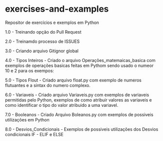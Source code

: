 # exercises-and-examples
Repositor de exercícios  e exemplos em Python

1.0 - Treinando opção do Pull Request

2.0 - Treinamdo processo de ISSUES

3.0 - Criando arquivo Gitignor global

4.0 - Tipos Inteiros - Criado o arquivo Operações_matemaicas_basica
    com exemplos de operações basicas feitas em Pythom sendo usado 
    o numeor 10 e 2 para os exempos:
   
5.0 - Tipos Flout - Criado arquivo float.py com exemplo de numeros
    flutuantes e a sintax do numero complexo.
   
6.0 - Variaveis - Criado arquivo Variaveis.py com exemplos de variaveis
    permitidas pelo Python, exemplos de como atribuir valores as variaveis
    e como identificar o tipo do valor atribuido a uma variavel.

7.0 - Booleanos - Criado Arquivo Boleanos.py com exemplos de possiveis
    utilizações em Python
    
 8.0 - Desvios_Condicionais - Exemplos de possiveis utilizações dos 
    Desvios condicionais IF - ELIF e ELSE 